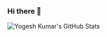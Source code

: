 ### Hi there 👋

<!--
**Yogeshkumar-24/Yogeshkumar-24** is a ✨ _special_ ✨ repository because its `README.md` (this file) appears on your GitHub profile.

Here are some ideas to get you started:

- 🔭 I’m currently working on ...
- 🌱 I’m currently learning ...
- 👯 I’m looking to collaborate on ...
- 🤔 I’m looking for help with ...
- 💬 Ask me about ...
- 📫 How to reach me: ...
- 😄 Pronouns: ...
- ⚡ Fun fact: ...
-->

![Yogesh Kumar's GitHub Stats](https://github-readme-stats-git-masterrstaa-rickstaa.vercel.app/api?username=Yogeshkumar-24&show_icons=true&theme=radical)
